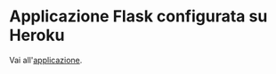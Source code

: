 # Applicazione Flask configurata su Heroku #

Vai all'[applicazione](https://mysterious-wave-69855.herokuapp.com/).
